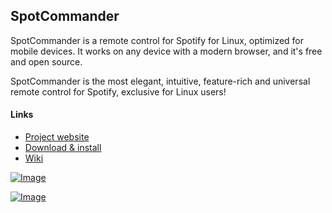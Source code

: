 ## SpotCommander

SpotCommander is a remote control for Spotify for Linux, optimized for mobile devices. It works on any device with a modern browser, and it's free and open source.

SpotCommander is the most elegant, intuitive, feature-rich and universal remote control for Spotify, exclusive for Linux users!

#### Links
* [Project website](http://www.olejon.net/code/spotcommander/)
* [Download & install](http://www.olejon.net/code/spotcommander/?download)
* [Wiki](http://www.olejon.net/code/spotcommander/?wiki)

[![Image](https://www.paypalobjects.com/en_US/i/btn/btn_donate_LG.gif)](http://www.olejon.net/code/spotcommander/?donate)

[![Image](http://button.flattr.com/flattr-badge-large.png)](https://flattr.com/submit/auto?user_id=olejon&url=http%3A%2F%2Folejon.github.io%2Fspotcommander%2F)

